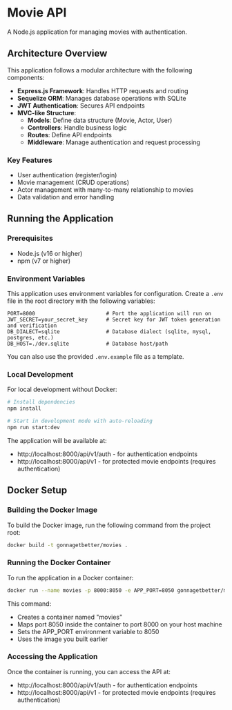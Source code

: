 # Movie API

A Node.js application for managing movies with authentication.

## Architecture Overview

This application follows a modular architecture with the following components:

- **Express.js Framework**: Handles HTTP requests and routing
- **Sequelize ORM**: Manages database operations with SQLite
- **JWT Authentication**: Secures API endpoints
- **MVC-like Structure**:
  - **Models**: Define data structure (Movie, Actor, User)
  - **Controllers**: Handle business logic
  - **Routes**: Define API endpoints
  - **Middleware**: Manage authentication and request processing

### Key Features

- User authentication (register/login)
- Movie management (CRUD operations)
- Actor management with many-to-many relationship to movies
- Data validation and error handling

## Running the Application

### Prerequisites

- Node.js (v16 or higher)
- npm (v7 or higher)

### Environment Variables

This application uses environment variables for configuration. Create a `.env` file in the root directory with the following variables:

```
PORT=8000                       # Port the application will run on
JWT_SECRET=your_secret_key      # Secret key for JWT token generation and verification
DB_DIALECT=sqlite               # Database dialect (sqlite, mysql, postgres, etc.)
DB_HOST=./dev.sqlite            # Database host/path
```

You can also use the provided `.env.example` file as a template.

### Local Development

For local development without Docker:

```bash
# Install dependencies
npm install

# Start in development mode with auto-reloading
npm run start:dev
```

The application will be available at:
- http://localhost:8000/api/v1/auth - for authentication endpoints
- http://localhost:8000/api/v1 - for protected movie endpoints (requires authentication)

## Docker Setup

### Building the Docker Image

To build the Docker image, run the following command from the project root:

```bash
docker build -t gonnagetbetter/movies .
```


### Running the Docker Container

To run the application in a Docker container:

```bash
docker run --name movies -p 8000:8050 -e APP_PORT=8050 gonnagetbetter/movies
```

This command:
- Creates a container named "movies"
- Maps port 8050 inside the container to port 8000 on your host machine
- Sets the APP_PORT environment variable to 8050
- Uses the image you built earlier

### Accessing the Application

Once the container is running, you can access the API at:
- http://localhost:8000/api/v1/auth - for authentication endpoints
- http://localhost:8000/api/v1 - for protected movie endpoints (requires authentication)
